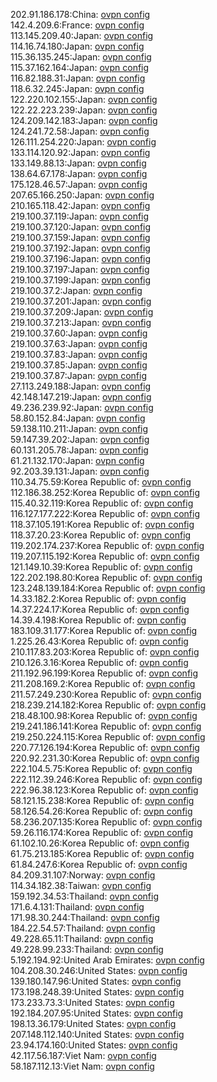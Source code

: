 202.91.186.178:China: [ovpn config](vpn/202_91_186_178.ovpn)  
142.4.209.6:France: [ovpn config](vpn/142_4_209_6.ovpn)  
113.145.209.40:Japan: [ovpn config](vpn/113_145_209_40.ovpn)  
114.16.74.180:Japan: [ovpn config](vpn/114_16_74_180.ovpn)  
115.36.135.245:Japan: [ovpn config](vpn/115_36_135_245.ovpn)  
115.37.162.164:Japan: [ovpn config](vpn/115_37_162_164.ovpn)  
116.82.188.31:Japan: [ovpn config](vpn/116_82_188_31.ovpn)  
118.6.32.245:Japan: [ovpn config](vpn/118_6_32_245.ovpn)  
122.220.102.155:Japan: [ovpn config](vpn/122_220_102_155.ovpn)  
122.22.223.239:Japan: [ovpn config](vpn/122_22_223_239.ovpn)  
124.209.142.183:Japan: [ovpn config](vpn/124_209_142_183.ovpn)  
124.241.72.58:Japan: [ovpn config](vpn/124_241_72_58.ovpn)  
126.111.254.220:Japan: [ovpn config](vpn/126_111_254_220.ovpn)  
133.114.120.92:Japan: [ovpn config](vpn/133_114_120_92.ovpn)  
133.149.88.13:Japan: [ovpn config](vpn/133_149_88_13.ovpn)  
138.64.67.178:Japan: [ovpn config](vpn/138_64_67_178.ovpn)  
175.128.46.57:Japan: [ovpn config](vpn/175_128_46_57.ovpn)  
207.65.166.250:Japan: [ovpn config](vpn/207_65_166_250.ovpn)  
210.165.118.42:Japan: [ovpn config](vpn/210_165_118_42.ovpn)  
219.100.37.119:Japan: [ovpn config](vpn/219_100_37_119.ovpn)  
219.100.37.120:Japan: [ovpn config](vpn/219_100_37_120.ovpn)  
219.100.37.159:Japan: [ovpn config](vpn/219_100_37_159.ovpn)  
219.100.37.192:Japan: [ovpn config](vpn/219_100_37_192.ovpn)  
219.100.37.196:Japan: [ovpn config](vpn/219_100_37_196.ovpn)  
219.100.37.197:Japan: [ovpn config](vpn/219_100_37_197.ovpn)  
219.100.37.199:Japan: [ovpn config](vpn/219_100_37_199.ovpn)  
219.100.37.2:Japan: [ovpn config](vpn/219_100_37_2.ovpn)  
219.100.37.201:Japan: [ovpn config](vpn/219_100_37_201.ovpn)  
219.100.37.209:Japan: [ovpn config](vpn/219_100_37_209.ovpn)  
219.100.37.213:Japan: [ovpn config](vpn/219_100_37_213.ovpn)  
219.100.37.60:Japan: [ovpn config](vpn/219_100_37_60.ovpn)  
219.100.37.63:Japan: [ovpn config](vpn/219_100_37_63.ovpn)  
219.100.37.83:Japan: [ovpn config](vpn/219_100_37_83.ovpn)  
219.100.37.85:Japan: [ovpn config](vpn/219_100_37_85.ovpn)  
219.100.37.87:Japan: [ovpn config](vpn/219_100_37_87.ovpn)  
27.113.249.188:Japan: [ovpn config](vpn/27_113_249_188.ovpn)  
42.148.147.219:Japan: [ovpn config](vpn/42_148_147_219.ovpn)  
49.236.239.92:Japan: [ovpn config](vpn/49_236_239_92.ovpn)  
58.80.152.84:Japan: [ovpn config](vpn/58_80_152_84.ovpn)  
59.138.110.211:Japan: [ovpn config](vpn/59_138_110_211.ovpn)  
59.147.39.202:Japan: [ovpn config](vpn/59_147_39_202.ovpn)  
60.131.205.78:Japan: [ovpn config](vpn/60_131_205_78.ovpn)  
61.21.132.170:Japan: [ovpn config](vpn/61_21_132_170.ovpn)  
92.203.39.131:Japan: [ovpn config](vpn/92_203_39_131.ovpn)  
110.34.75.59:Korea Republic of: [ovpn config](vpn/110_34_75_59.ovpn)  
112.186.38.252:Korea Republic of: [ovpn config](vpn/112_186_38_252.ovpn)  
115.40.32.119:Korea Republic of: [ovpn config](vpn/115_40_32_119.ovpn)  
116.127.177.222:Korea Republic of: [ovpn config](vpn/116_127_177_222.ovpn)  
118.37.105.191:Korea Republic of: [ovpn config](vpn/118_37_105_191.ovpn)  
118.37.20.23:Korea Republic of: [ovpn config](vpn/118_37_20_23.ovpn)  
119.202.174.237:Korea Republic of: [ovpn config](vpn/119_202_174_237.ovpn)  
119.207.115.192:Korea Republic of: [ovpn config](vpn/119_207_115_192.ovpn)  
121.149.10.39:Korea Republic of: [ovpn config](vpn/121_149_10_39.ovpn)  
122.202.198.80:Korea Republic of: [ovpn config](vpn/122_202_198_80.ovpn)  
123.248.139.184:Korea Republic of: [ovpn config](vpn/123_248_139_184.ovpn)  
14.33.182.2:Korea Republic of: [ovpn config](vpn/14_33_182_2.ovpn)  
14.37.224.17:Korea Republic of: [ovpn config](vpn/14_37_224_17.ovpn)  
14.39.4.198:Korea Republic of: [ovpn config](vpn/14_39_4_198.ovpn)  
183.109.31.177:Korea Republic of: [ovpn config](vpn/183_109_31_177.ovpn)  
1.225.26.43:Korea Republic of: [ovpn config](vpn/1_225_26_43.ovpn)  
210.117.83.203:Korea Republic of: [ovpn config](vpn/210_117_83_203.ovpn)  
210.126.3.16:Korea Republic of: [ovpn config](vpn/210_126_3_16.ovpn)  
211.192.96.199:Korea Republic of: [ovpn config](vpn/211_192_96_199.ovpn)  
211.208.169.2:Korea Republic of: [ovpn config](vpn/211_208_169_2.ovpn)  
211.57.249.230:Korea Republic of: [ovpn config](vpn/211_57_249_230.ovpn)  
218.239.214.182:Korea Republic of: [ovpn config](vpn/218_239_214_182.ovpn)  
218.48.100.98:Korea Republic of: [ovpn config](vpn/218_48_100_98.ovpn)  
219.241.186.141:Korea Republic of: [ovpn config](vpn/219_241_186_141.ovpn)  
219.250.224.115:Korea Republic of: [ovpn config](vpn/219_250_224_115.ovpn)  
220.77.126.194:Korea Republic of: [ovpn config](vpn/220_77_126_194.ovpn)  
220.92.231.30:Korea Republic of: [ovpn config](vpn/220_92_231_30.ovpn)  
222.104.5.75:Korea Republic of: [ovpn config](vpn/222_104_5_75.ovpn)  
222.112.39.246:Korea Republic of: [ovpn config](vpn/222_112_39_246.ovpn)  
222.96.38.123:Korea Republic of: [ovpn config](vpn/222_96_38_123.ovpn)  
58.121.15.238:Korea Republic of: [ovpn config](vpn/58_121_15_238.ovpn)  
58.126.54.26:Korea Republic of: [ovpn config](vpn/58_126_54_26.ovpn)  
58.236.207.135:Korea Republic of: [ovpn config](vpn/58_236_207_135.ovpn)  
59.26.116.174:Korea Republic of: [ovpn config](vpn/59_26_116_174.ovpn)  
61.102.10.26:Korea Republic of: [ovpn config](vpn/61_102_10_26.ovpn)  
61.75.213.185:Korea Republic of: [ovpn config](vpn/61_75_213_185.ovpn)  
61.84.247.6:Korea Republic of: [ovpn config](vpn/61_84_247_6.ovpn)  
84.209.31.107:Norway: [ovpn config](vpn/84_209_31_107.ovpn)  
114.34.182.38:Taiwan: [ovpn config](vpn/114_34_182_38.ovpn)  
159.192.34.53:Thailand: [ovpn config](vpn/159_192_34_53.ovpn)  
171.6.4.131:Thailand: [ovpn config](vpn/171_6_4_131.ovpn)  
171.98.30.244:Thailand: [ovpn config](vpn/171_98_30_244.ovpn)  
184.22.54.57:Thailand: [ovpn config](vpn/184_22_54_57.ovpn)  
49.228.65.11:Thailand: [ovpn config](vpn/49_228_65_11.ovpn)  
49.228.99.233:Thailand: [ovpn config](vpn/49_228_99_233.ovpn)  
5.192.194.92:United Arab Emirates: [ovpn config](vpn/5_192_194_92.ovpn)  
104.208.30.246:United States: [ovpn config](vpn/104_208_30_246.ovpn)  
139.180.147.96:United States: [ovpn config](vpn/139_180_147_96.ovpn)  
173.198.248.39:United States: [ovpn config](vpn/173_198_248_39.ovpn)  
173.233.73.3:United States: [ovpn config](vpn/173_233_73_3.ovpn)  
192.184.207.95:United States: [ovpn config](vpn/192_184_207_95.ovpn)  
198.13.36.179:United States: [ovpn config](vpn/198_13_36_179.ovpn)  
207.148.112.140:United States: [ovpn config](vpn/207_148_112_140.ovpn)  
23.94.174.160:United States: [ovpn config](vpn/23_94_174_160.ovpn)  
42.117.56.187:Viet Nam: [ovpn config](vpn/42_117_56_187.ovpn)  
58.187.112.13:Viet Nam: [ovpn config](vpn/58_187_112_13.ovpn)  
